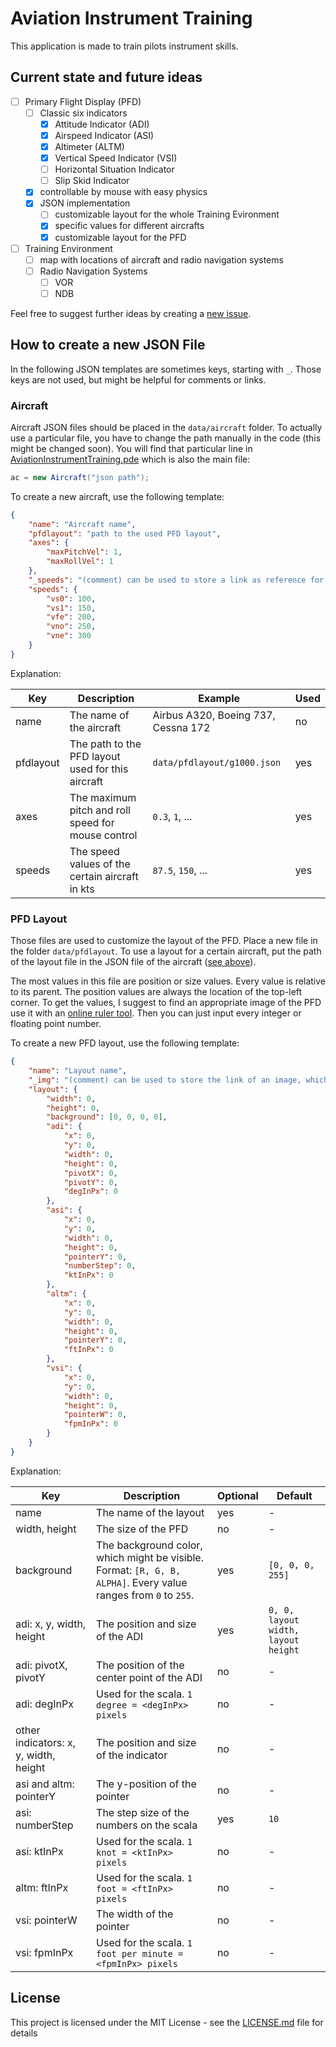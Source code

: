 # Aviation Instrument Training

This application is made to train pilots instrument skills.


## Current state and future ideas

- [ ] Primary Flight Display (PFD)
    - [ ] Classic six indicators
        - [x] Attitude Indicator (ADI)
        - [x] Airspeed Indicator (ASI)
        - [x] Altimeter (ALTM)
        - [x] Vertical Speed Indicator (VSI)
        - [ ] Horizontal Situation Indicator
        - [ ] Slip Skid Indicator
    - [x] controllable by mouse with easy physics
    - [x] JSON implementation
        - [ ] customizable layout for the whole Training Evironment
        - [x] specific values for different aircrafts
        - [x] customizable layout for the PFD
- [ ] Training Environment
    - [ ] map with locations of aircraft and radio navigation systems
    - [ ] Radio Navigation Systems
        - [ ] VOR
        - [ ] NDB

Feel free to suggest further ideas by creating a [new issue](https://github.com/AronKinne/AviationInstrumentTraining/issues/new/choose).


## How to create a new JSON File

In the following JSON templates are sometimes keys, starting with `_`.
Those keys are not used, but might be helpful for comments or links.

### <a name="json_aircraft"></a> Aircraft

Aircraft JSON files should be placed in the `data/aircraft` folder.
To actually use a particular file, you have to change the path manually in the code (this might be changed soon).
You will find that particular line in [AviationInstrumentTraining.pde](AviationInstrumentTraining.pde) which is also the main file:

```java
ac = new Aircraft("json path");
```

To create a new aircraft, use the following template:

```JSON
{
    "name": "Aircraft name",
    "pfdlayout": "path to the used PFD layout",
    "axes": {
        "maxPitchVel": 1,
        "maxRollVel": 1
    },
    "_speeds": "(comment) can be used to store a link as reference for the values",
    "speeds": {
        "vs0": 100,
        "vs1": 150,
        "vfe": 200,
        "vno": 250,
        "vne": 300
    }
}
```

Explanation:

Key | Description | Example | Used
-|-|-|-
name|The name of the aircraft|Airbus A320, Boeing 737, Cessna 172|no
pfdlayout|The path to the PFD layout used for this aircraft|`data/pfdlayout/g1000.json`|yes
axes|The maximum pitch and roll speed for mouse control|`0.3`, `1`, ...|yes
speeds|The speed values of the certain aircraft in kts|`87.5`, `150`, ...|yes


### PFD Layout

Those files are used to customize the layout of the PFD.
Place a new file in the folder `data/pfdlayout`.
To use a layout for a certain aircraft, put the path of the layout file in the JSON file of the aircraft ([see above](#json_aircraft)).

The most values in this file are position or size values.
Every value is relative to its parent.
The position values are always the location of the top-left corner.
To get the values, I suggest to find an appropriate image of the PFD use it with an [online ruler tool](https://www.rapidtables.com/web/tools/pixel-ruler.html).
Then you can just input every integer or floating point number.

To create a new PFD layout, use the following template:

```JSON
{
    "name": "Layout name",
    "_img": "(comment) can be used to store the link of an image, which was used with ruler",
    "layout": {
        "width": 0,
        "height": 0,
        "background": [0, 0, 0, 0],
        "adi": {
            "x": 0,
            "y": 0,
            "width": 0,
            "height": 0,
            "pivotX": 0,
            "pivotY": 0,
            "degInPx": 0 
        },
        "asi": {
            "x": 0,
            "y": 0,
            "width": 0,
            "height": 0,
            "pointerY": 0,
            "numberStep": 0,
            "ktInPx": 0
        },
        "altm": {
            "x": 0,
            "y": 0,
            "width": 0,
            "height": 0,
            "pointerY": 0,
            "ftInPx": 0
        },
        "vsi": {
            "x": 0,
            "y": 0,
            "width": 0,
            "height": 0,
            "pointerW": 0,
            "fpmInPx": 0
        }
    }
}
```

Explanation:

Key|Description|Optional|Default
-|-|-|-
name|The name of the layout|yes|-
width, height|The size of the PFD|no|-
background|The background color, which might be visible. Format: `[R, G, B, ALPHA]`. Every value ranges from `0` to `255`.|yes|`[0, 0, 0, 255]`
adi: x, y, width, height|The position and size of the ADI|yes|`0, 0, layout width, layout height`
adi: pivotX, pivotY|The position of the center point of the ADI|no|-
adi: degInPx|Used for the scala. `1 degree = <degInPx> pixels`|no|-
other indicators: x, y, width, height|The position and size of the indicator|no|-
asi and altm: pointerY|The y-position of the pointer|no|-
asi: numberStep|The step size of the numbers on the scala|yes|`10`
asi: ktInPx|Used for the scala. `1 knot = <ktInPx> pixels`|no|-
altm: ftInPx|Used for the scala. `1 foot = <ftInPx> pixels`|no|-
vsi: pointerW|The width of the pointer|no|-
vsi: fpmInPx|Used for the scala. `1 foot per minute = <fpmInPx> pixels`|no|-


## License

This project is licensed under the MIT License - see the [LICENSE.md](LICENSE.md) file for details